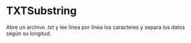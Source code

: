 # TXTSubstring
Abre un archivo .txt y lee línea por línea los caracteres y separa los datos según su longitud.
